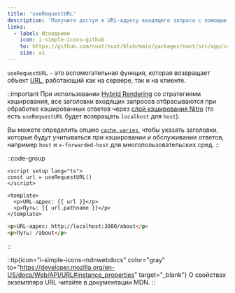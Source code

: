 ```yaml
---
title: 'useRequestURL'
description: 'Получите доступ к URL-адресу входящего запроса с помощью композабла useRequestURL.'
links:
  - label: Исходники
    icon: i-simple-icons-github
    to: https://github.com/nuxt/nuxt/blob/main/packages/nuxt/src/app/composables/url.ts
    size: xs
---
```


`useRequestURL` - это вспомогательная функция, которая возвращает объект [URL](https://developer.mozilla.org/en-US/docs/Web/API/URL/URL), работающий как на сервере, так и на клиенте.

::important
При использовании [Hybrid Rendering](/docs/guide/concepts/rendering#hybrid-rendering) со стратегиями кэширования, все заголовки входящих запросов отбрасываются при обработке кэшированных ответов через [слой кэширования Nitro](https://nitro.unjs.io/guide/cache) (то есть `useRequestURL` будет возвращать `localhost` для `host`).

Вы можете определить опцию [`cache.varies`](https://nitro.unjs.io/guide/cache#options), чтобы указать заголовки, которые будут учитываться при кэшировании и обслуживании ответов, например `host` и `x-forwarded-host` для многопользовательских сред.
::

::code-group

```vue [pages/about.vue]
<script setup lang="ts">
const url = useRequestURL()
</script>

<template>
  <p>URL-адрес: {{ url }}</p>
  <p>Путь: {{ url.pathname }}</p>
</template>
```

```html [Result in development]
<p>URL-адрес: http://localhost:3000/about</p>
<p>Путь: /about</p>
```

::

::tip{icon="i-simple-icons-mdnwebdocs" color="gray" to="https://developer.mozilla.org/en-US/docs/Web/API/URL#instance_properties" target="_blank"}
О свойствах экземпляра URL читайте в документации MDN.
::
